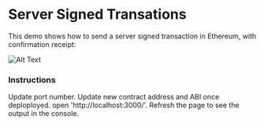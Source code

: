 # Server Signed Transations
This demo shows how to send a server signed transaction in Ethereum, with confirmation receipt:

 
![Alt Text](https://img.techpowerup.org/200618/1.png)

### Instructions
Update port number.
Update new contract address and ABI once deploployed.
open 'http://localhost:3000/'.
Refresh the page to see the output in the console.

